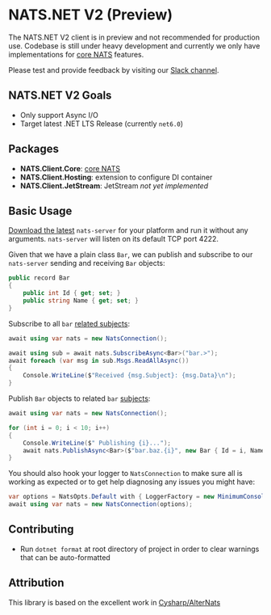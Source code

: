# NATS.NET V2 (Preview)

The NATS.NET V2 client is in preview and not recommended for production use.
Codebase is still under heavy development and currently we only have implementations for [core NATS](https://docs.nats.io/nats-concepts/core-nats) features.

Please test and provide feedback by visiting our [Slack channel](https://natsio.slack.com/channels/dotnet).

## NATS.NET V2 Goals

- Only support Async I/O
- Target latest .NET LTS Release (currently `net6.0`)

## Packages

- **NATS.Client.Core**: [core NATS](https://docs.nats.io/nats-concepts/core-nats)
- **NATS.Client.Hosting**: extension to configure DI container
- **NATS.Client.JetStream**: JetStream *not yet implemented*

## Basic Usage

[Download the latest](https://nats.io/download/) `nats-server` for your platform and run it without any arguments. `nats-server` will listen
on its default TCP port 4222.

Given that we have a plain class `Bar`, we can publish and subscribe to our `nats-server` sending
and receiving `Bar` objects:

```csharp
public record Bar
{
    public int Id { get; set; }
    public string Name { get; set; }
}
```

Subscribe to all `bar` [related subjects](https://docs.nats.io/nats-concepts/subjects):
```csharp
await using var nats = new NatsConnection();

await using sub = await nats.SubscribeAsync<Bar>("bar.>");
await foreach (var msg in sub.Msgs.ReadAllAsync())
{
    Console.WriteLine($"Received {msg.Subject}: {msg.Data}\n");
}
```

Publish `Bar` objects to related `bar` [subjects](https://docs.nats.io/nats-concepts/subjects):
```csharp
await using var nats = new NatsConnection();

for (int i = 0; i < 10; i++)
{
    Console.WriteLine($" Publishing {i}...");
    await nats.PublishAsync<Bar>($"bar.baz.{i}", new Bar { Id = i, Name = "Baz" });
}
```

You should also hook your logger to `NatsConnection` to make sure all is working as expected or
to get help diagnosing any issues you might have:
```csharp
var options = NatsOpts.Default with { LoggerFactory = new MinimumConsoleLoggerFactory(LogLevel.Error) };
await using var nats = new NatsConnection(options);
```

## Contributing

- Run `dotnet format` at root directory of project in order to clear warnings that can be auto-formatted

## Attribution

This library is based on the excellent work in [Cysharp/AlterNats](https://github.com/Cysharp/AlterNats)
